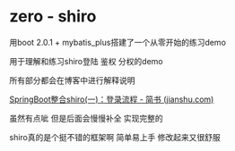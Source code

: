 # zero - shiro
用boot 2.0.1 + mybatis_plus搭建了一个从零开始的练习demo 

用于理解和练习shiro登陆 鉴权 分权的demo

所有部分都会在博客中进行解释说明

[SpringBoot整合shiro(一)：登录流程 - 简书 (jianshu.com)](https://www.jianshu.com/p/86a898bdb21b)

虽然有点呲 但是后面会慢慢补全 实现完整的

shiro真的是个挺不错的框架啊 简单易上手 修改起来又很舒服